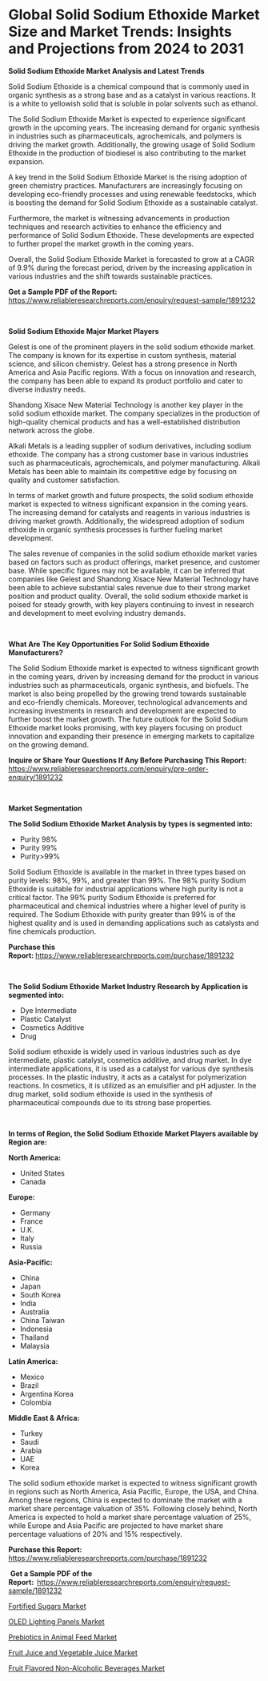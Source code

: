 <p><h1>Global Solid Sodium Ethoxide Market Size and Market Trends: Insights and Projections from 2024 to 2031</h1></p><p><strong>Solid Sodium Ethoxide Market Analysis and Latest Trends</strong></p>
<p><p>Solid Sodium Ethoxide is a chemical compound that is commonly used in organic synthesis as a strong base and as a catalyst in various reactions. It is a white to yellowish solid that is soluble in polar solvents such as ethanol.</p><p>The Solid Sodium Ethoxide Market is expected to experience significant growth in the upcoming years. The increasing demand for organic synthesis in industries such as pharmaceuticals, agrochemicals, and polymers is driving the market growth. Additionally, the growing usage of Solid Sodium Ethoxide in the production of biodiesel is also contributing to the market expansion.</p><p>A key trend in the Solid Sodium Ethoxide Market is the rising adoption of green chemistry practices. Manufacturers are increasingly focusing on developing eco-friendly processes and using renewable feedstocks, which is boosting the demand for Solid Sodium Ethoxide as a sustainable catalyst.</p><p>Furthermore, the market is witnessing advancements in production techniques and research activities to enhance the efficiency and performance of Solid Sodium Ethoxide. These developments are expected to further propel the market growth in the coming years.</p><p>Overall, the Solid Sodium Ethoxide Market is forecasted to grow at a CAGR of 9.9% during the forecast period, driven by the increasing application in various industries and the shift towards sustainable practices.</p></p>
<p><strong>Get a Sample PDF of the Report:&nbsp;</strong> <a href="https://www.reliableresearchreports.com/enquiry/request-sample/1891232">https://www.reliableresearchreports.com/enquiry/request-sample/1891232</a></p>
<p>&nbsp;</p>
<p><strong>Solid Sodium Ethoxide Major Market Players</strong></p>
<p><p>Gelest is one of the prominent players in the solid sodium ethoxide market. The company is known for its expertise in custom synthesis, material science, and silicon chemistry. Gelest has a strong presence in North America and Asia Pacific regions. With a focus on innovation and research, the company has been able to expand its product portfolio and cater to diverse industry needs.</p><p>Shandong Xisace New Material Technology is another key player in the solid sodium ethoxide market. The company specializes in the production of high-quality chemical products and has a well-established distribution network across the globe. </p><p>Alkali Metals is a leading supplier of sodium derivatives, including sodium ethoxide. The company has a strong customer base in various industries such as pharmaceuticals, agrochemicals, and polymer manufacturing. Alkali Metals has been able to maintain its competitive edge by focusing on quality and customer satisfaction.</p><p>In terms of market growth and future prospects, the solid sodium ethoxide market is expected to witness significant expansion in the coming years. The increasing demand for catalysts and reagents in various industries is driving market growth. Additionally, the widespread adoption of sodium ethoxide in organic synthesis processes is further fueling market development.</p><p>The sales revenue of companies in the solid sodium ethoxide market varies based on factors such as product offerings, market presence, and customer base. While specific figures may not be available, it can be inferred that companies like Gelest and Shandong Xisace New Material Technology have been able to achieve substantial sales revenue due to their strong market position and product quality. Overall, the solid sodium ethoxide market is poised for steady growth, with key players continuing to invest in research and development to meet evolving industry demands.</p></p>
<p>&nbsp;</p>
<p><strong>What Are The Key Opportunities For Solid Sodium Ethoxide Manufacturers?</strong></p>
<p><p>The Solid Sodium Ethoxide market is expected to witness significant growth in the coming years, driven by increasing demand for the product in various industries such as pharmaceuticals, organic synthesis, and biofuels. The market is also being propelled by the growing trend towards sustainable and eco-friendly chemicals. Moreover, technological advancements and increasing investments in research and development are expected to further boost the market growth. The future outlook for the Solid Sodium Ethoxide market looks promising, with key players focusing on product innovation and expanding their presence in emerging markets to capitalize on the growing demand.</p></p>
<p><strong>Inquire or Share Your Questions If Any Before Purchasing This Report:</strong> <a href="https://www.reliableresearchreports.com/enquiry/pre-order-enquiry/1891232">https://www.reliableresearchreports.com/enquiry/pre-order-enquiry/1891232</a></p>
<p>&nbsp;</p>
<p><strong>Market Segmentation</strong></p>
<p><strong>The Solid Sodium Ethoxide Market Analysis by types is segmented into:</strong></p>
<p><ul><li>Purity 98%</li><li>Purity 99%</li><li>Purity>99%</li></ul></p>
<p><p>Solid Sodium Ethoxide is available in the market in three types based on purity levels: 98%, 99%, and greater than 99%. The 98% purity Sodium Ethoxide is suitable for industrial applications where high purity is not a critical factor. The 99% purity Sodium Ethoxide is preferred for pharmaceutical and chemical industries where a higher level of purity is required. The Sodium Ethoxide with purity greater than 99% is of the highest quality and is used in demanding applications such as catalysts and fine chemicals production.</p></p>
<p><strong>Purchase this Report:&nbsp;</strong><a href="https://www.reliableresearchreports.com/purchase/1891232">https://www.reliableresearchreports.com/purchase/1891232</a></p>
<p>&nbsp;</p>
<p><strong>The Solid Sodium Ethoxide Market Industry Research by Application is segmented into:</strong></p>
<p><ul><li>Dye Intermediate</li><li>Plastic Catalyst</li><li>Cosmetics Additive</li><li>Drug</li></ul></p>
<p><p>Solid sodium ethoxide is widely used in various industries such as dye intermediate, plastic catalyst, cosmetics additive, and drug market. In dye intermediate applications, it is used as a catalyst for various dye synthesis processes. In the plastic industry, it acts as a catalyst for polymerization reactions. In cosmetics, it is utilized as an emulsifier and pH adjuster. In the drug market, solid sodium ethoxide is used in the synthesis of pharmaceutical compounds due to its strong base properties.</p></p>
<p>&nbsp;</p>
<p><strong>In terms of Region, the Solid Sodium Ethoxide Market Players available by Region are:</strong></p>
<p>
    <p> <strong> North America: </strong>
        <ul>
            <li>United States</li>
            <li>Canada</li>
        </ul>
        </p> 
    <p> <strong> Europe: </strong>
        <ul>
            <li>Germany</li>
            <li>France</li>
            <li>U.K.</li>
            <li>Italy</li>
            <li>Russia</li>
        </ul>
        </p> 
    <p> <strong> Asia-Pacific: </strong>
        <ul>
            <li>China</li>
            <li>Japan</li>
            <li>South Korea</li>
            <li>India</li>
            <li>Australia</li>
            <li>China Taiwan</li>
            <li>Indonesia</li>
            <li>Thailand</li>
            <li>Malaysia</li>
        </ul>
        </p> 
    <p> <strong> Latin America: </strong>
        <ul>
            <li>Mexico</li>
            <li>Brazil</li>
            <li>Argentina Korea</li>
            <li>Colombia</li>
        </ul>
        </p> 
    <p> <strong> Middle East & Africa: </strong>
        <ul>
            <li>Turkey</li>
            <li>Saudi</li>
            <li>Arabia</li>
            <li>UAE</li>
            <li>Korea</li>
        </ul>
    </p>
    </p>
<p><p>The solid sodium ethoxide market is expected to witness significant growth in regions such as North America, Asia Pacific, Europe, the USA, and China. Among these regions, China is expected to dominate the market with a market share percentage valuation of 35%. Following closely behind, North America is expected to hold a market share percentage valuation of 25%, while Europe and Asia Pacific are projected to have market share percentage valuations of 20% and 15% respectively.</p></p>
<p><strong>Purchase this Report: </strong><a href="https://www.reliableresearchreports.com/purchase/1891232">https://www.reliableresearchreports.com/purchase/1891232</a></p>
<p>&nbsp;<strong>Get a Sample PDF of the Report:&nbsp;&nbsp;</strong><a href="https://www.reliableresearchreports.com/enquiry/request-sample/1891232">https://www.reliableresearchreports.com/enquiry/request-sample/1891232</a></p>
<p><strong></strong></p>
<p><p><a href="https://butternut-bug-553.notion.site/Fortified-Sugars-Market-Offer-Valuable-Insights-into-Market-Size-Market-Share-Market-Trends-and-P-ebfb92f87da04efdb89514d3f35bf291">Fortified Sugars Market</a></p><p><a href="https://view.publitas.com/reportprime-1/decoding-the-oled-lighting-panels-market-a-deep-dive-into-the-latest-market-trends-market-segmentation-and-competitive-analysis/">OLED Lighting Panels Market</a></p><p><a href="https://view.publitas.com/reportprime-1/prebiotics-in-animal-feed-market-research-report-unlocks-analysis-on-the-market-financial-status-market-size-and-market-revenue-upto-2031/">Prebiotics in Animal Feed Market</a></p><p><a href="https://funky-papaya-cf4.notion.site/Fruit-Juice-and-Vegetable-Juice-Market-Research-Report-Reveals-The-Latest-Trends-And-Opportunities-o-4d1d0dcbc9f04ac3a342ca6607c84565">Fruit Juice and Vegetable Juice Market</a></p><p><a href="https://picayune-night-cbd.notion.site/Fruit-Flavored-Non-Alcoholic-Beverages-Market-Research-Report-The-Key-To-Successful-Business-Strate-b5e163da3a5c4333abca9d00f471539b">Fruit Flavored Non-Alcoholic Beverages Market</a></p></p>